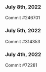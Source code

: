 ### July 8th, 2022

Commit #246701

### July 5th, 2022

Commit #314353


### July 4th, 2022

Commit #72281
